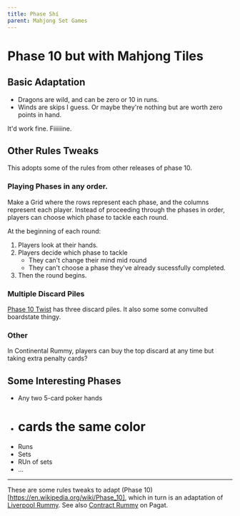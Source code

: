 ```yaml
---
title: Phase Shí
parent: Mahjong Set Games
---
```

# Phase 10 but with Mahjong Tiles



## Basic Adaptation

- Dragons are wild, and can be zero or 10 in runs.
- Winds are skips I guess. Or maybe they're nothing but are worth zero points in hand.

It'd work fine. Fiiiiiine.




## Other Rules Tweaks

This adopts some of the rules from  other releases of phase 10.


### Playing Phases in any order.

Make a Grid where the rows represent each phase, and the columns represent each player.
Instead of proceeding through the phases in order, players can choose which phase to tackle each round.

At the beginning of each round:
1. Players look at their hands.
2. Players decide which phase to tackle
    - They can't change their mind mid round
    - They can't choose a phase they've already sucessfully completed.
3. Then the round begins.


### Multiple Discard Piles

[Phase 10 Twist](https://boardgamegeek.com/boardgame/38187/phase-10-twist) has three discard piles.
It also some some convulted boardstate thingy.



### Other

In Continental Rummy, players can buy the top discard at any time but taking extra penalty cards?




## Some Interesting Phases

- Any two 5-card poker hands
- # cards the same color
- Runs
- Sets
- RUn of sets
- ...



---

These are some rules tweaks to adapt (Phase 10)[https://en.wikipedia.org/wiki/Phase_10], 
which in turn is an adaptation of [Liverpool Rummy](https://en.wikipedia.org/wiki/Liverpool_rummy).
See also [Contract Rummy](https://www.pagat.com/rummy/ctrummy.html) on Pagat.
